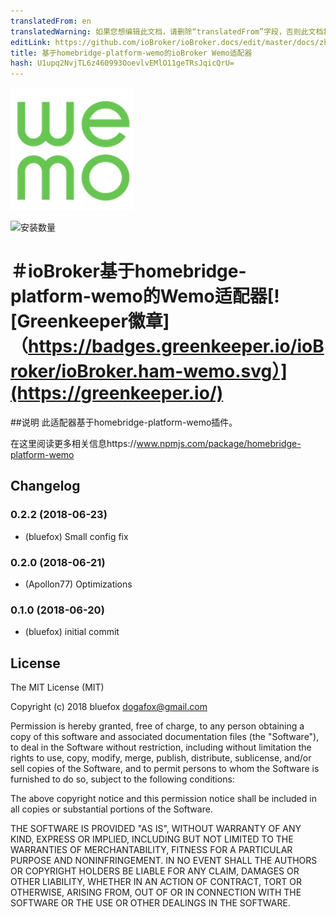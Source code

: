 ```yaml
---
translatedFrom: en
translatedWarning: 如果您想编辑此文档，请删除“translatedFrom”字段，否则此文档将再次自动翻译
editLink: https://github.com/ioBroker/ioBroker.docs/edit/master/docs/zh-cn/adapterref/iobroker.ham-wemo/README.md
title: 基于homebridge-platform-wemo的ioBroker Wemo适配器
hash: U1upq2NvjTL6z460993OoevlvEMlO11geTRsJqicQrU=
---
```

![商标](../../../en/adapterref/iobroker.ham-wemo/admin/ham-wemo.png)

![安装数量](http://iobroker.live/badges/ham-wemo-stable.svg)

＃ioBroker基于homebridge-platform-wemo的Wemo适配器[![Greenkeeper徽章]（https://badges.greenkeeper.io/ioBroker/ioBroker.ham-wemo.svg）](https://greenkeeper.io/)
=================

##说明
此适配器基于homebridge-platform-wemo插件。

在这里阅读更多相关信息https://www.npmjs.com/package/homebridge-platform-wemo

## Changelog

### 0.2.2 (2018-06-23)
* (bluefox) Small config fix

### 0.2.0 (2018-06-21)
* (Apollon77) Optimizations

### 0.1.0 (2018-06-20)
* (bluefox) initial commit

## License
The MIT License (MIT)

Copyright (c) 2018 bluefox <dogafox@gmail.com>

Permission is hereby granted, free of charge, to any person obtaining a copy
of this software and associated documentation files (the "Software"), to deal
in the Software without restriction, including without limitation the rights
to use, copy, modify, merge, publish, distribute, sublicense, and/or sell
copies of the Software, and to permit persons to whom the Software is
furnished to do so, subject to the following conditions:

The above copyright notice and this permission notice shall be included in
all copies or substantial portions of the Software.

THE SOFTWARE IS PROVIDED "AS IS", WITHOUT WARRANTY OF ANY KIND, EXPRESS OR
IMPLIED, INCLUDING BUT NOT LIMITED TO THE WARRANTIES OF MERCHANTABILITY,
FITNESS FOR A PARTICULAR PURPOSE AND NONINFRINGEMENT. IN NO EVENT SHALL THE
AUTHORS OR COPYRIGHT HOLDERS BE LIABLE FOR ANY CLAIM, DAMAGES OR OTHER
LIABILITY, WHETHER IN AN ACTION OF CONTRACT, TORT OR OTHERWISE, ARISING FROM,
OUT OF OR IN CONNECTION WITH THE SOFTWARE OR THE USE OR OTHER DEALINGS IN
THE SOFTWARE.
